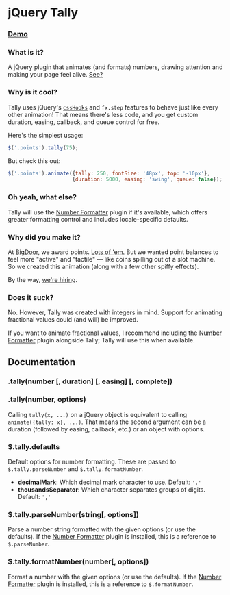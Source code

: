 # jQuery Tally

### [Demo][]

### What is it?

A jQuery plugin that animates (and formats) numbers, drawing attention and making your page feel alive. [See?][Demo]

### Why is it cool?

Tally uses jQuery's [`cssHooks`][cssHooks] and `fx.step` features to behave just like every other animation!
That means there's less code, and you get custom duration, easing, callback, and queue control for free.

Here's the simplest usage:

```javascript
$('.points').tally(75);
```

But check this out:

```javascript
$('.points').animate({tally: 250, fontSize: '48px', top: '-10px'},
                     {duration: 5000, easing: 'swing', queue: false});
```

### Oh yeah, what else?

Tally will use the [Number Formatter][] plugin if it's available, which offers greater formatting control
and includes locale-specific defaults.

### Why did you make it?

At [BigDoor][], we award points. [Lots of 'em.][info] But we wanted point balances to feel more "active" and
"tactile" — like coins spilling out of a slot machine. So we created this animation (along with a few other
spiffy effects).

By the way, [we're hiring][hiring].

### Does it suck?

No. However, Tally was created with integers in mind. Support for animating fractional values could (and will)
be improved.

If you want to animate fractional values, I recommend including the [Number Formatter][] plugin alongside
Tally; Tally will use this when available.

## Documentation

### .tally(number [, duration] [, easing] [, complete])
### .tally(number, options)

Calling `tally(x, ...)` on a jQuery object is equivalent to calling `animate({tally: x}, ...)`.
That means the second argument can be a duration (followed by easing, callback, etc.) or an object
with options.

### $.tally.defaults

Default options for number formatting. These are passed to `$.tally.parseNumber` and `$.tally.formatNumber`.

* **decimalMark**: Which decimal mark character to use. Default: `'.'`
* **thousandsSeparator**: Which character separates groups of digits. Default: `','`

### $.tally.parseNumber(string[, options])

Parse a number string formatted with the given options (or use the defaults). If the [Number Formatter][]
plugin is installed, this is a reference to `$.parseNumber`.

### $.tally.formatNumber(number[, options])

Format a number with the given options (or use the defaults). If the [Number Formatter][]
plugin is installed, this is a reference to `$.formatNumber`.

[BigDoor]: http://www.bigdoor.com/
[hiring]: http://www.bigdoor.com/about-us/careers/
[Demo]: http://exogen.github.com/jquery-tally/
[Number Formatter]: http://code.google.com/p/jquery-numberformatter/
[cssHooks]: http://api.jquery.com/jQuery.cssHooks/
[info]: http://www.bigdoor.com/blog/bigdoors-infowidget-celebrates-success/